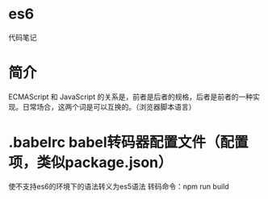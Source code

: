 # es6
代码笔记
# 简介
ECMAScript 和 JavaScript 的关系是，前者是后者的规格，后者是前者的一种实现。日常场合，这两个词是可以互换的。（浏览器脚本语言）
# .babelrc babel转码器配置文件（配置项，类似package.json）
使不支持es6的环境下的语法转义为es5语法
转码命令：npm run build
